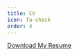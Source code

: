 ```yaml
---
title: CV
icon: fa-check
order: 4
---
```

<html lang="en">
<head>
    <meta charset="UTF-8">
    <meta name="viewport" content="width=device-width, initial-scale=1.0">
</head>
<body>
    <a href="https://github.com/eurusebr/mahdieh.github.io/assets/file/Mahdieh_Ebrahimi_CV.pdf" download>Download My Resume</a>
</body>
</html>


    
